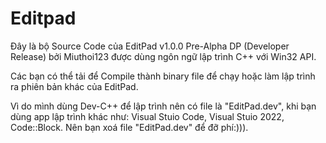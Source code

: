 # Editpad
Đây là bộ Source Code của EditPad v1.0.0 Pre-Alpha DP (Developer Release) bởi Miuthoi123 được dùng ngôn ngữ lập trình C++ với Win32 API.

Các bạn có thể tải để Compile thành binary file để chạy hoặc làm lập trình ra phiên bản khác của EditPad.

Vì do mình dùng Dev-C++ để lập trình nên có file là "EditPad.dev", khi bạn dùng app lập trình khác như: Visual Stuio Code, Visual Stuio 2022, Code::Block. Nên bạn xoá file "EditPad.dev" để đỡ phí:))).
